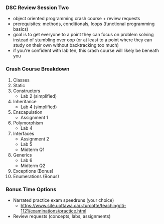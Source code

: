 ### DSC Review Session Two
- object oriented programming crash course + review requests
- prerequisites: methods, conditionals, loops (functional programming basics)
- goal is to get everyone to a point they can focus on problem solving instead of stumbling over oop (or at least to a point where they can study on their own without backtracking too much)
- if you're confident with lab ten, this crash course will likely be beneath you

### Crash Course Breakdown
1. Classes
2. Static
3. Constructors
	- Lab 2 (simplified)
4. Inheritance
	- Lab 4 (simplified)
5. Enscapulation
	- Assignment 1
6. Polymorphism
	- Lab 4
7. Interfaces
	- Assignment 2
	- Lab 5
	- Midterm Q1
8. Generics
	- Lab 6
	- Midterm Q2
9. Exceptions (Bonus)
10. Enumerations (Bonus)

### Bonus Time Options
- Narrated practice exam speedruns (your choice)
	- https://www.site.uottawa.ca/~turcotte/teaching/iti-1121/examinations/practice.html
- Review requests (concepts, labs, assignments)
